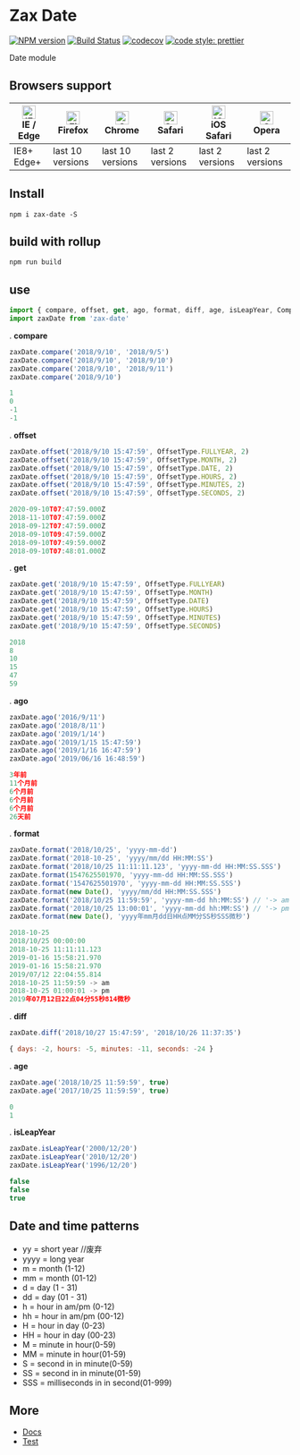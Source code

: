 # Zax Date

[![NPM version](https://img.shields.io/npm/v/zax-date.svg?style=flat)](https://www.npmjs.com/package/zax-date)
[![Build Status](https://travis-ci.org/jsonchou/zax-date.svg?branch=master)](https://travis-ci.org/jsonchou/zax-date)
[![codecov](https://codecov.io/gh/jsonchou/zax-date/branch/master/graph/badge.svg)](https://codecov.io/gh/jsonchou/zax-date)
[![code style: prettier](https://img.shields.io/badge/code_style-prettier-ff69b4.svg?style=flat-square)](https://github.com/prettier/prettier)

Date module

## Browsers support

| [<img src="https://raw.githubusercontent.com/alrra/browser-logos/master/src/edge/edge_48x48.png" alt="IE / Edge" width="24px" height="24px" />](http://godban.github.io/browsers-support-badges/)</br>IE / Edge | [<img src="https://raw.githubusercontent.com/alrra/browser-logos/master/src/firefox/firefox_48x48.png" alt="Firefox" width="24px" height="24px" />](http://godban.github.io/browsers-support-badges/)</br>Firefox | [<img src="https://raw.githubusercontent.com/alrra/browser-logos/master/src/chrome/chrome_48x48.png" alt="Chrome" width="24px" height="24px" />](http://godban.github.io/browsers-support-badges/)</br>Chrome | [<img src="https://raw.githubusercontent.com/alrra/browser-logos/master/src/safari/safari_48x48.png" alt="Safari" width="24px" height="24px" />](http://godban.github.io/browsers-support-badges/)</br>Safari | [<img src="https://raw.githubusercontent.com/alrra/browser-logos/master/src/safari-ios/safari-ios_48x48.png" alt="iOS Safari" width="24px" height="24px" />](http://godban.github.io/browsers-support-badges/)</br>iOS Safari | [<img src="https://raw.githubusercontent.com/alrra/browser-logos/master/src/opera/opera_48x48.png" alt="Opera" width="24px" height="24px" />](http://godban.github.io/browsers-support-badges/)</br>Opera |
| --------------------------------------------------------------------------------------------------------------------------------------------------------------------------------------------------------------- | ----------------------------------------------------------------------------------------------------------------------------------------------------------------------------------------------------------------- | ------------------------------------------------------------------------------------------------------------------------------------------------------------------------------------------------------------- | ------------------------------------------------------------------------------------------------------------------------------------------------------------------------------------------------------------- | ----------------------------------------------------------------------------------------------------------------------------------------------------------------------------------------------------------------------------- | --------------------------------------------------------------------------------------------------------------------------------------------------------------------------------------------------------- |
| IE8+ Edge+                                                                                                                                                                                                      | last 10 versions                                                                                                                                                                                                  | last 10 versions                                                                                                                                                                                              | last 2 versions                                                                                                                                                                                               | last 2 versions                                                                                                                                                                                                               | last 2 versions                                                                                                                                                                                           |

## Install

``` base
npm i zax-date -S
```

## build with rollup

``` base
npm run build
```

## use

``` javascript
import { compare, offset, get, ago, format, diff, age, isLeapYear, CompareType, OffsetType, GetOffsetType, SetOffsetType } from 'zax-date'
import zaxDate from 'zax-date'
```


. **compare**
``` javascript
zaxDate.compare('2018/9/10', '2018/9/5')
zaxDate.compare('2018/9/10', '2018/9/10')
zaxDate.compare('2018/9/10', '2018/9/11')
zaxDate.compare('2018/9/10')
```

``` javascript
1
0
-1
-1
```

. **offset**
``` javascript
zaxDate.offset('2018/9/10 15:47:59', OffsetType.FULLYEAR, 2)
zaxDate.offset('2018/9/10 15:47:59', OffsetType.MONTH, 2)
zaxDate.offset('2018/9/10 15:47:59', OffsetType.DATE, 2)
zaxDate.offset('2018/9/10 15:47:59', OffsetType.HOURS, 2)
zaxDate.offset('2018/9/10 15:47:59', OffsetType.MINUTES, 2)
zaxDate.offset('2018/9/10 15:47:59', OffsetType.SECONDS, 2)
```

``` javascript
2020-09-10T07:47:59.000Z
2018-11-10T07:47:59.000Z
2018-09-12T07:47:59.000Z
2018-09-10T09:47:59.000Z
2018-09-10T07:49:59.000Z
2018-09-10T07:48:01.000Z
```

. **get**
``` javascript
zaxDate.get('2018/9/10 15:47:59', OffsetType.FULLYEAR)
zaxDate.get('2018/9/10 15:47:59', OffsetType.MONTH)
zaxDate.get('2018/9/10 15:47:59', OffsetType.DATE)
zaxDate.get('2018/9/10 15:47:59', OffsetType.HOURS)
zaxDate.get('2018/9/10 15:47:59', OffsetType.MINUTES)
zaxDate.get('2018/9/10 15:47:59', OffsetType.SECONDS)
```
``` javascript
2018
8
10
15
47
59
```

. **ago**
``` javascript
zaxDate.ago('2016/9/11')
zaxDate.ago('2018/8/11')
zaxDate.ago('2019/1/14')
zaxDate.ago('2019/1/15 15:47:59')
zaxDate.ago('2019/1/16 16:47:59')
zaxDate.ago('2019/06/16 16:48:59')
```

``` javascript
3年前
11个月前
6个月前
6个月前
6个月前
26天前
```

. **format**
``` javascript
zaxDate.format('2018/10/25', 'yyyy-mm-dd')
zaxDate.format('2018-10-25', 'yyyy/mm/dd HH:MM:SS')
zaxDate.format('2018/10/25 11:11:11.123', 'yyyy-mm-dd HH:MM:SS.SSS')
zaxDate.format(1547625501970, 'yyyy-mm-dd HH:MM:SS.SSS')
zaxDate.format('1547625501970', 'yyyy-mm-dd HH:MM:SS.SSS')
zaxDate.format(new Date(), 'yyyy/mm/dd HH:MM:SS.SSS')
zaxDate.format('2018/10/25 11:59:59', 'yyyy-mm-dd hh:MM:SS') // '-> am') //am
zaxDate.format('2018/10/25 13:00:01', 'yyyy-mm-dd hh:MM:SS') // '-> pm') //pm
zaxDate.format(new Date(), 'yyyy年mm月dd日HH点MM分SS秒SSS微秒')
```

``` javascript
2018-10-25
2018/10/25 00:00:00
2018-10-25 11:11:11.123
2019-01-16 15:58:21.970
2019-01-16 15:58:21.970
2019/07/12 22:04:55.814
2018-10-25 11:59:59 -> am
2018-10-25 01:00:01 -> pm
2019年07月12日22点04分55秒814微秒
```

. **diff**
``` javascript
zaxDate.diff('2018/10/27 15:47:59', '2018/10/26 11:37:35')
```

``` javascript
{ days: -2, hours: -5, minutes: -11, seconds: -24 }
```

. **age**
``` javascript
zaxDate.age('2018/10/25 11:59:59', true)
zaxDate.age('2017/10/25 11:59:59', true)
```

``` javascript
0
1
```

. **isLeapYear**
``` javascript
zaxDate.isLeapYear('2000/12/20')
zaxDate.isLeapYear('2010/12/20')
zaxDate.isLeapYear('1996/12/20')
```

``` javascript
false
false
true
```



## Date and time patterns

* yy = short year  //废弃
* yyyy = long year
* m = month (1-12)
* mm = month (01-12)
* d = day (1 - 31)
* dd = day (01 - 31)
* h = hour in am/pm (0-12)
* hh = hour in am/pm (00-12)
* H = hour in day (0-23)
* HH = hour in day (00-23)
* M = minute in hour(0-59)
* MM = minute in hour(01-59)
* S = second in in minute(0-59)
* SS = second in in minute(01-59)
* SSS = milliseconds in in second(01-999)

## More
- [Docs](https://github.com/jsonchou/zax-date/tree/master/docs)
- [Test](https://github.com/jsonchou/zax-date/blob/master/__tests__/index.spec.ts)
